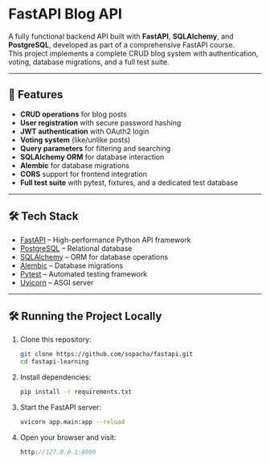 # FastAPI Blog API

A fully functional backend API built with **FastAPI**, **SQLAlchemy**, and **PostgreSQL**, developed as part of a comprehensive FastAPI course.  
This project implements a complete CRUD blog system with authentication, voting, database migrations, and a full test suite.

---

## 🚀 Features
- **CRUD operations** for blog posts
- **User registration** with secure password hashing
- **JWT authentication** with OAuth2 login
- **Voting system** (like/unlike posts)
- **Query parameters** for filtering and searching
- **SQLAlchemy ORM** for database interaction
- **Alembic** for database migrations
- **CORS** support for frontend integration
- **Full test suite** with pytest, fixtures, and a dedicated test database

---

## 🛠 Tech Stack
- [FastAPI](https://fastapi.tiangolo.com/) – High-performance Python API framework
- [PostgreSQL](https://www.postgresql.org/) – Relational database
- [SQLAlchemy](https://www.sqlalchemy.org/) – ORM for database operations
- [Alembic](https://alembic.sqlalchemy.org/) – Database migrations
- [Pytest](https://docs.pytest.org/) – Automated testing framework
- [Uvicorn](https://www.uvicorn.org/) – ASGI server

---

## 🛠 Running the Project Locally
1. Clone this repository:
   ```bash
   git clone https://github.com/sopacha/fastapi.git
   cd fastapi-learning

2. Install dependencies:
   ```bash
   pip install -r requirements.txt

3. Start the FastAPI server:
   ```bash
   uvicorn app.main:app --reload

4. Open your browser and visit:
    ```cpp
    http://127.0.0.1:8000
